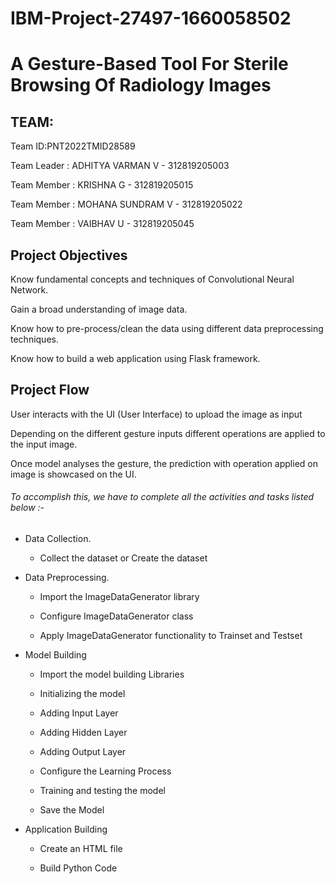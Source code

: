 # IBM-Project-27497-1660058502
# A Gesture-Based Tool For Sterile Browsing Of Radiology Images
## **TEAM:**

 Team ID:PNT2022TMID28589
 
 Team Leader : ADHITYA VARMAN V - 312819205003

 Team Member : KRISHNA G - 312819205015

 Team Member : MOHANA SUNDRAM V - 312819205022

 Team Member : VAIBHAV U - 312819205045


## Project Objectives
  Know fundamental concepts and techniques of Convolutional Neural Network.
  
  Gain a broad understanding of image data.
  
  Know how to pre-process/clean the data using different data preprocessing techniques.
  
  Know how to build a web application using Flask framework.
## Project Flow
  User interacts with the UI (User Interface) to upload the image as input

  Depending on the different gesture inputs different operations are applied to the input image.

 Once model analyses the gesture, the prediction with operation applied on image is showcased on the UI.
 
 ###### To accomplish this, we have to complete all the activities and tasks listed below :-

 - Data Collection.

   - Collect the dataset or Create the dataset

 - Data Preprocessing.

    - Import the ImageDataGenerator library

    - Configure ImageDataGenerator class

    - Apply ImageDataGenerator functionality to Trainset and Testset

- Model Building

    - Import the model building Libraries

    - Initializing the model

    - Adding Input Layer

    - Adding Hidden Layer

    - Adding Output Layer

    - Configure the Learning Process

    - Training and testing the model

    - Save the Model

- Application Building

     - Create an HTML file

     - Build Python Code

